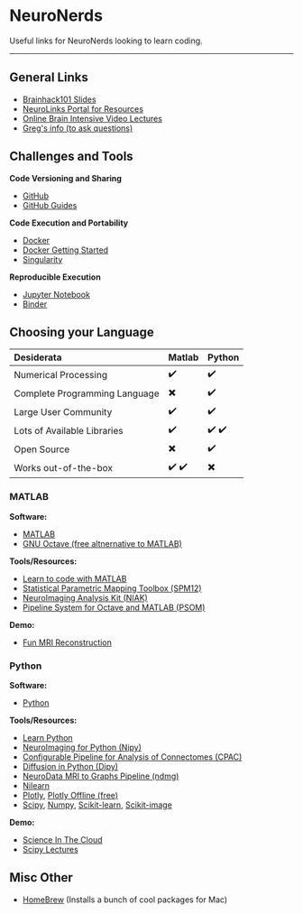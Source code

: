 # NeuroNerds
Useful links for NeuroNerds looking to learn coding.

---

## General Links
- [Brainhack101 Slides](https://brainhack101.github.io/#/title)
- [NeuroLinks Portal for Resources](https://brainhack101.github.io/neurolinks/)
- [Online Brain Intensive Video Lectures](https://www.youtube.com/channel/UC6OrWoLMh_ZjYwuP8J5Z_0A/videos?sort=dd&view=0&shelf_id=0)
- [Greg's info (to ask questions)](https://brainhack101.github.io/#/backmatter)

## Challenges and Tools

**Code Versioning and Sharing**
- [GitHub](https://github.com/)
- [GitHub Guides](https://guides.github.com/)

**Code Execution and Portability**
- [Docker](https://www.docker.com/)
- [Docker Getting Started](https://docs.docker.com/get-started/)
- [Singularity](http://singularity.lbl.gov/)

**Reproducible Execution**
- [Jupyter Notebook](http://jupyter.org/)
- [Binder](https://mybinder.org/)

## Choosing your Language

| Desiderata | Matlab | Python |
|:-----------|:-------|:-------|
| Numerical Processing | :heavy_check_mark: | :heavy_check_mark: |
| Complete Programming Language | :heavy_multiplication_x: | :heavy_check_mark: |
| Large User Community | :heavy_check_mark: | :heavy_check_mark: |
| Lots of Available Libraries | :heavy_check_mark: | :heavy_check_mark: :heavy_check_mark: |
| Open Source | :heavy_multiplication_x: | :heavy_check_mark: |
| Works out-of-the-box | :heavy_check_mark: :heavy_check_mark: | :heavy_multiplication_x: |

### MATLAB

**Software:**
- [MATLAB](https://www.mathworks.com/products/matlab.html)
- [GNU Octave (free altnernative to MATLAB)](https://www.gnu.org/software/octave/)

**Tools/Resources:**
- [Learn to code with MATLAB](https://learntocode.mathworks.com/)
- [Statistical Parametric Mapping Toolbox (SPM12)](http://www.fil.ion.ucl.ac.uk/spm/software/spm12/)
- [NeuroImaging Analysis Kit (NIAK)](https://www.nitrc.org/projects/niak/)
- [Pipeline System for Octave and MATLAB (PSOM)](http://psom.simexp-lab.org/)

**Demo:**
- [Fun MRI Reconstruction](https://github.com/gkiar/en.580.673/tree/master/homework)

### Python

**Software:**
- [Python](https://www.python.org/)

**Tools/Resources:**
- [Learn Python](https://www.codecademy.com/learn/learn-python)
- [NeuroImaging for Python (Nipy)](http://nipy.org/)
- [Configurable Pipeline for Analysis of Connectomes (CPAC)](https://fcp-indi.github.io/)
- [Diffusion in Python (Dipy)](http://nipy.org/dipy/)
- [NeuroData MRI to Graphs Pipeline (ndmg)](http://m2g.io/)
- [Nilearn](http://nilearn.github.io/)
- [Plotly](https://plot.ly/python/), [Plotly Offline (free)](https://plot.ly/python/offline/)
- [Scipy](https://www.scipy.org/), [Numpy](http://www.numpy.org/), [Scikit-learn](http://scikit-learn.org/stable/), [Scikit-image](http://scikit-image.org/)

**Demo:**
- [Science In The Cloud](http://scienceinthe.cloud/)
- [Scipy Lectures](http://www.scipy-lectures.org/)


## Misc Other
- [HomeBrew](https://brew.sh/) (Installs a bunch of cool packages for Mac)
